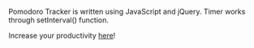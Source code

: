 Pomodoro Tracker is written using JavaScript and jQuery. Timer works through setInterval() function.

Increase your productivity [here](https://evg13ny.github.io/javascript-freecodecamp-25-5-clock/)!